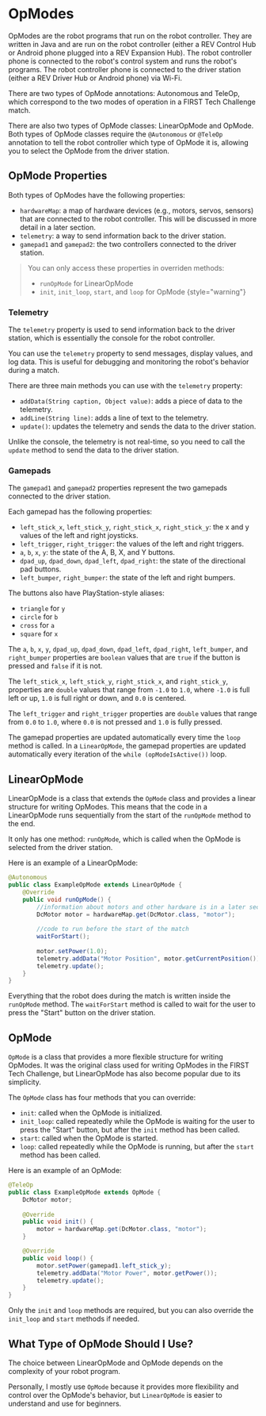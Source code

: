 # OpModes

OpModes are the robot programs that run on the robot controller. 
They are written in Java and are run on the robot controller (either a REV Control Hub or Android phone plugged into a REV Expansion Hub).
The robot controller phone is connected to the robot's control system and runs the robot's programs. 
The robot controller phone is connected to the driver station (either a REV Driver Hub or Android phone) via Wi-Fi.

There are two types of OpMode annotations: Autonomous and TeleOp,
which correspond to the two modes of operation in a FIRST Tech Challenge match.

There are also two types of OpMode classes: LinearOpMode and OpMode.
Both types of OpMode classes require the `@Autonomous` or `@TeleOp` annotation 
to tell the robot controller which type of OpMode it is,
allowing you to select the OpMode from the driver station.

## OpMode Properties

Both types of OpModes have the following properties:
- `hardwareMap`: a map of hardware devices (e.g., motors, servos, sensors) that are connected to the robot controller. 
This will be discussed in more detail in a later section.
- `telemetry`: a way to send information back to the driver station.
- `gamepad1` and `gamepad2`: the two controllers connected to the driver station.

> You can only access these properties in overriden methods:
> - `runOpMode` for LinearOpMode
> - `init`, `init_loop`, `start`, and `loop` for OpMode
{style="warning"}

### Telemetry

The `telemetry` property is used to send information back to the driver station,
which is essentially the console for the robot controller.

You can use the `telemetry` property to send messages, display values, and log data.
This is useful for debugging and monitoring the robot's behavior during a match.

There are three main methods you can use with the `telemetry` property:
- `addData(String caption, Object value)`: adds a piece of data to the telemetry.
- `addLine(String line)`: adds a line of text to the telemetry.
- `update()`: updates the telemetry and sends the data to the driver station.

Unlike the console, the telemetry is not real-time, so you need to call the `update` method to send the data to the driver station.

### Gamepads

The `gamepad1` and `gamepad2` properties represent the two gamepads connected to the driver station.

Each gamepad has the following properties:
- `left_stick_x`, `left_stick_y`, `right_stick_x`, `right_stick_y`: the x and y values of the left and right joysticks.
- `left_trigger`, `right_trigger`: the values of the left and right triggers.
- `a`, `b`, `x`, `y`: the state of the A, B, X, and Y buttons.
- `dpad_up`, `dpad_down`, `dpad_left`, `dpad_right`: the state of the directional pad buttons.
- `left_bumper`, `right_bumper`: the state of the left and right bumpers.

The buttons also have PlayStation-style aliases:
- `triangle` for `y`
- `circle` for `b`
- `cross` for `a`
- `square` for `x`

The `a`, `b`, `x`, `y`, `dpad_up`, `dpad_down`, `dpad_left`, `dpad_right`, `left_bumper`, and `right_bumper` properties 
are `boolean` values that are `true` if the button is pressed and `false` if it is not.

The `left_stick_x`, `left_stick_y`, `right_stick_x`, and `right_stick_y`, properties
are `double` values that range from `-1.0` to `1.0`, where `-1.0` is full left or up, `1.0` is full right or down, and `0.0` is centered.

The `left_trigger` and `right_trigger` properties 
are `double` values that range from `0.0` to `1.0`, where `0.0` is not pressed and `1.0` is fully pressed.

The gamepad properties are updated automatically every time the `loop` method is called.
In a `LinearOpMode`, the gamepad properties are updated automatically every iteration of the `while (opModeIsActive())` loop.

## LinearOpMode

LinearOpMode is a class that extends the `OpMode` class and provides a linear structure for writing OpModes.
This means that the code in a LinearOpMode runs sequentially from the start of the `runOpMode` method to the end.

It only has one method: `runOpMode`, which is called when the OpMode is selected from the driver station.

Here is an example of a LinearOpMode:

```java
@Autonomous 
public class ExampleOpMode extends LinearOpMode {
    @Override
    public void runOpMode() {
        //information about motors and other hardware is in a later section
        DcMotor motor = hardwareMap.get(DcMotor.class, "motor");
        
        //code to run before the start of the match
        waitForStart();
        
        motor.setPower(1.0);
        telemetry.addData("Motor Position", motor.getCurrentPosition());
        telemetry.update();
    }
}
```

Everything that the robot does during the match is written inside the `runOpMode` method.
The `waitForStart` method is called to wait for the user to press the "Start" button on the driver station.

## OpMode

`OpMode` is a class that provides a more flexible structure for writing OpModes.
It was the original class used for writing OpModes in the FIRST Tech Challenge,
but LinearOpMode has also become popular due to its simplicity.

The `OpMode` class has four methods that you can override:
- `init`: called when the OpMode is initialized.
- `init_loop`: called repeatedly while the OpMode is waiting for the user to press the "Start" button,
but after the `init` method has been called.
- `start`: called when the OpMode is started.
- `loop`: called repeatedly while the OpMode is running, but after the `start` method has been called.

Here is an example of an OpMode:

```java
@TeleOp
public class ExampleOpMode extends OpMode {
    DcMotor motor;
    
    @Override
    public void init() {
        motor = hardwareMap.get(DcMotor.class, "motor");
    }

    @Override
    public void loop() {
        motor.setPower(gamepad1.left_stick_y);
        telemetry.addData("Motor Power", motor.getPower());
        telemetry.update();
    }
}
```

Only the `init` and `loop` methods are required, but you can also override the `init_loop` and `start` methods if needed.

## What Type of OpMode Should I Use?

The choice between LinearOpMode and OpMode depends on the complexity of your robot program.

Personally, I mostly use `OpMode` because it provides more flexibility and control over the OpMode's behavior,
but `LinearOpMode` is easier to understand and use for beginners.